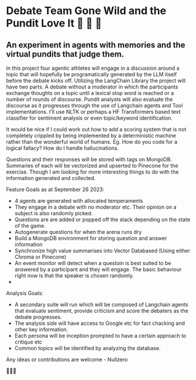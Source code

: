 # Debate Team Gone Wild and the Pundit Love It 🙌 🙌 🙌
## An experiment in agents with memories and the virtual pundits that judge them.

In this project four agentic athletes will engage in a discussion around a topic that will hopefully be programatically generated by the LLM itself before the debate kicks off. Utilizing the LangChain Library the project will have two parts. A debate without a moderator in which the participants exchange thoughts on a topic until a lexical stop word is reached or a number of rounds of discourse. Pundit analysts will also evaluate the discourse as it progresses through the use of Langchain agents and Tool implementations. I'll use NLTK or perhaps a HF Transformers based text classifier for sentiment analysis or even topic/keyword identification.

It would be nice if I could work out how to add a scoring system that is not completely crippled by being implemented by a deterministic machine rather than the wonderful world of humans. Eg. How do you code for a logical fallacy? How do I handle hallucinations.

Questions and their responses will be stored with tags on MongoDB. Summaries of each will be vectorized and upserted to Pinecone for the exercise. Though I am looking for more interesting things to do with the information generated and collected.

Feature Goals as at September 26 2023:
- 4 agents are generated with allocated temperaments
- They engage in a debate with no moderator etc. Their opinion on a subject is also randomly picked.
- Questions are are added or popped off the stack depending on the state of the game.
- Autogenerate questions for when the arena runs dry
- Build a MongoDB environment for storing question and answer information
- Synchronize high value summarises into Vector Databased (Using either Chroma or Pinecone)
- An event monitor will detect when a questoin is best suited to be answered by a participant and they will engage. The basic behaviour right now is that the speaker is chosen randomly.
- 

Analysis Goals:
- A secondary suite will run which will be composed of Langchain agents that evaluate sentiment, provide criticism and score the debaters as the debate progresses.
- The analysis side will have access to Google etc for fact chacking and other key information.
- Each persona will be inception prompted to have a certain approach to critique etc
- Common topics will be identified by analyzing the database.

Any ideas or contributions are welcome - Nullzero


🤗🤗🤗

